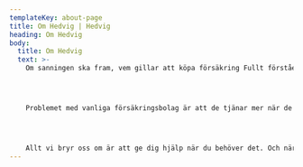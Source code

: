 ```yaml
---
templateKey: about-page
title: Om Hedvig | Hedvig
heading: Om Hedvig
body:
  title: Om Hedvig
  text: >-
    Om sanningen ska fram, vem gillar att köpa försäkring Fullt förståeligt om man tänker på hur försäkringar fungerar idag. Du betalar dina räkningar utan att veta riktigt vart pengarna tar vägen. När du väl behöver den hjälp du betalat för så får du känslan av att bli lite motarbetad eller kanske till och med misstrodd. Varför är det så?




    Problemet med vanliga försäkringsbolag är att de tjänar mer när de betalar dig mindre. Hedvig är inget vanligt försäkringsbolag. Vi behandlar dina pengar som dina och tar bara ut en fast avgift för att driva och utveckla tjänsten. Resten av det du betalar öronmärks för att ersätta skador. Dina pengar är aldrig våra pengar. Istället ligger dom på ett separat konto och kan endast användas för att betala ersättning till dig eller någon annan av våra medlemmar. När alla skador har betalats skänks överskottet till organisationer som gör världen bättre. Du väljer själv vad ditt hjärta klappar för.




    Allt vi bryr oss om är att ge dig hjälp när du behöver det. Och när du inte gör det, så hjälper vi dig hjälpa andra.
---
```

